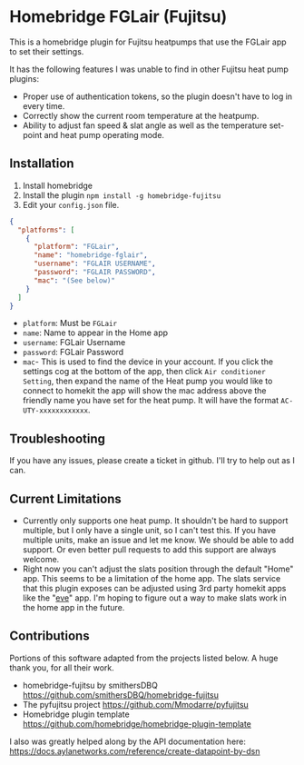 # Homebridge FGLair (Fujitsu)

This is a homebridge plugin for Fujitsu heatpumps that use the FGLair app to set their settings.

It has the following features I was unable to find in other Fujitsu heat pump plugins:

- Proper use of authentication tokens, so the plugin doesn't have to log in every time.
- Correctly show the current room temperature at the heatpump.
- Ability to adjust fan speed & slat angle as well as the temperature set-point and heat pump operating mode.

## Installation

1. Install homebridge
2. Install the plugin `npm install -g homebridge-fujitsu`
3. Edit your `config.json` file.

```json
{
  "platforms": [
    {
      "platform": "FGLair",
      "name": "homebridge-fglair",
      "username": "FGLAIR USERNAME",
      "password": "FGLAIR PASSWORD",
      "mac": "(See below)"
    }
  ]
}
```

- `platform`: Must be `FGLair`
- `name`: Name to appear in the Home app
- `username`: FGLair Username
- `password`: FGLair Password
- `mac`- This is used to find the device in your account. If you click the settings cog at the bottom of the app,
    then click `Air conditioner Setting`, then expand the name of the Heat pump you would like to connect to homekit
    the app will show the mac address above the friendly name you have set for the heat pump. It will have the format
    `AC-UTY-xxxxxxxxxxxx`.

## Troubleshooting
If you have any issues, please create a ticket in github. I'll try to help out as I can.

## Current Limitations
- Currently only supports one heat pump. It shouldn't be hard to support multiple, but I only have a single
    unit, so I can't test this. If you have multiple units, make an issue and let me know. We should be able to
    add support. Or even better pull requests to add this support are always welcome.
- Right now you can't adjust the slats position through the default "Home" app. This seems to be a limitation of
    the home app. The slats service that this plugin exposes can be adjusted using 3rd party homekit apps like the
    "[eve](https://apps.apple.com/ca/app/eve-for-matter-homekit/id917695792)" app. I'm hoping to figure out a way
    to make slats work in the home app in the future.

## Contributions
Portions of this software adapted from the projects listed below.  A huge thank you, for all their work.

- homebridge-fujitsu by smithersDBQ https://github.com/smithersDBQ/homebridge-fujitsu
- The pyfujitsu project https://github.com/Mmodarre/pyfujitsu
- Homebridge plugin template https://github.com/homebridge/homebridge-plugin-template

I also was greatly helped along by the API documentation here:
https://docs.aylanetworks.com/reference/create-datapoint-by-dsn
